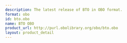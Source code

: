 ```yaml
---
description: The latest release of BTO in OBO format.
format: obo
id: bto.obo
name: BTO OBO
product_url: http://purl.obolibrary.org/obo/bto.obo
layout: product_detail
---
```

